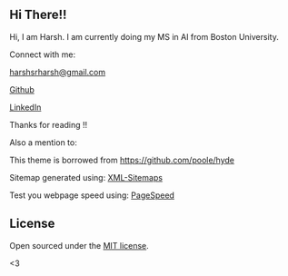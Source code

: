 ## Hi There!!

<p class="message">
  Hi, I am Harsh. I am currently doing my MS in AI from Boston University. 
</p>

Connect with me:


[harshsrharsh@gmail.com](mailto://harshsrharsh@gmail.com)

<a href="https://github.com/97harsh" target="_blank">Github</a>
<!-- [Github](https://github.com/97harsh) -->

<a href="https://www.linkedin.com/in/sharma-ai/" target="_blank">LinkedIn</a>


Thanks for reading !!

Also a mention to:

This theme is borrowed from https://github.com/poole/hyde 

Sitemap generated using: 
<a href="https://www.xml-sitemaps.com/" target="_blank">XML-Sitemaps</a>

Test you webpage speed using: <a href="https://pagespeed.web.dev/" target="_blank">PageSpeed</a>

## License

Open sourced under the [MIT license](LICENSE.md).

<3
